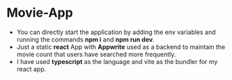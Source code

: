 # Movie-App

- You can directly start the application by adding the env variables and running the commands **npm i** and **npm run dev**.
- Just a static **react** App with **Appwrite** used as a backend to maintain the movie count that users have searched more frequently.
- I have used **typescript** as the language and vite as the bundler for my react app.
